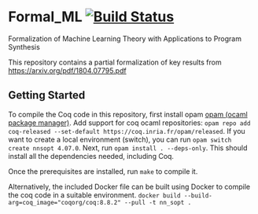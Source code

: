 # Formal_ML [![Build Status](https://travis.ibm.com/formal-ml/Formal_ML.svg?token=XczbKxqtWXAe2zryXPvK&branch=master)](https://travis.ibm.com/formal-ml/Formal_ML)
Formalization of Machine Learning Theory with Applications to Program Synthesis

This repository contains a partial formalization of key results from https://arxiv.org/pdf/1804.07795.pdf

## Getting Started

To compile the Coq code in this repository, first install opam [opam (ocaml package manager)](https://opam.ocaml.org/).
Add support for coq ocaml repositories: `opam repo add coq-released --set-default https://coq.inria.fr/opam/released`.
If you want to create a local environment (switch), you can run `opam switch create nnsopt 4.07.0`.
Next, run `opam install . --deps-only`.  This should install all the dependencies needed, including Coq.

Once the prerequisites are installed, run `make` to compile it.

Alternatively, the included Docker file can be built using Docker to compile the coq code in a suitable environment.
`docker build --build-arg=coq_image="coqorg/coq:8.8.2" --pull -t nn_sopt .`
